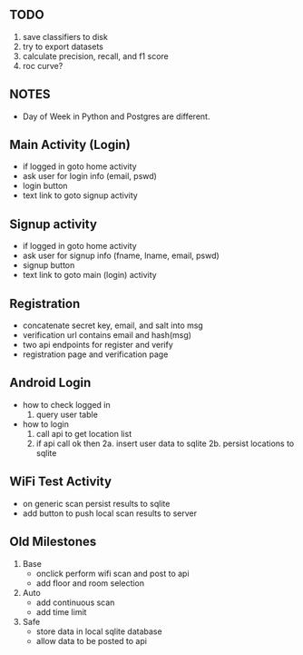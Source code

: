 ## TODO
1. save classifiers to disk
2. try to export datasets
3. calculate precision, recall, and f1 score
4. roc curve?

## NOTES
* Day of Week in Python and Postgres are different.

## Main Activity (Login)
* if logged in goto home activity
* ask user for login info (email, pswd)
* login button
* text link to goto signup activity

## Signup activity
* if logged in goto home activity
* ask user for signup info (fname, lname, email, pswd)
* signup button
* text link to goto main (login) activity

## Registration
* concatenate secret key, email, and salt into msg
* verification url contains email and hash(msg)
* two api endpoints for register and verify
* registration page and verification page

## Android Login
* how to check logged in
  1. query user table
* how to login
  1. call api to get location list
  2. if api call ok then
    2a. insert user data to sqlite
    2b. persist locations to sqlite

## WiFi Test Activity
* on generic scan persist results to sqlite
* add button to push local scan results to server

## Old Milestones
1. Base
    * onclick perform wifi scan and post to api
    * add floor and room selection
2. Auto
    * add continuous scan
    * add time limit
3. Safe
    * store data in local sqlite database
    * allow data to be posted to api
